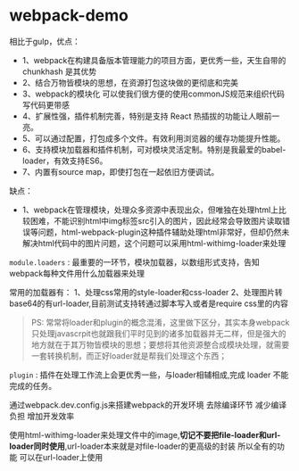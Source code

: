 # webpack-demo

相比于gulp，优点：

- 1、webpack在构建具备版本管理能力的项目方面，更优秀一些，天生自带的chunkhash 是其优势
- 2、结合万物皆模块的思想，在资源打包这块做的更彻底和完美
- 3、webpack的模块化 可以使我们很方便的使用commonJS规范来组织代码 写代码更带感
- 4、扩展性强，插件机制完善，特别是支持 React 热插拔的功能让人眼前一亮。
- 5、可以通过配置，打包成多个文件。有效利用浏览器的缓存功能提升性能。
- 6、支持模块加载器和插件机制，可对模块灵活定制。特别是我最爱的babel-loader，有效支持ES6。
- 7、内置有source map，即使打包在一起依旧方便调试。

缺点：

- 1、webpack在管理模块，处理众多资源中表现出众，但唯独在处理html上比较困难，不能识别html中img标签src引入的图片，因此经常会导致图片读取错误等问题，html-webpack-plugin这种插件辅助处理html非常好，但却仍然未解决html代码中的图片问题，这个问题可以采用html-withimg-loader来处理



``module.loaders`` : 最重要的一环节，模块加载器，以数组形式支持，告知webpack每种文件用什么加载器来处理 

常用的加载器有：
1、处理css常用的style-loader和css-loader
2、处理图片转base64的有url-loader,目前测试支持转通过脚本写入或者是require css里的内容

> PS: 常常将loader和plugin的概念混淆，这里做下区分，其实本身webpack只处理javascrpit也就跟我们平时见到的诸多加载器并无二样，但是强大的地方就在于其万物皆模块的思想；要想将其他资源整合成模块处理，就需要一套转换机制，而正好loader就是帮我们处理这个东西；

``plugin`` : 插件在处理工作流上会更优秀一些，与loader相辅相成,完成 loader 不能完成的任务。


通过webpack.dev.config.js来搭建webpack的开发环境 去除编译环节 减少编译负担 增加开发效率

使用html-withimg-loader来处理文件中的image,**切记不要把file-loader和url-loader同时使用**,url-loader本来就是对file-loader的更高级的封装 所以全有的功能 可以在url-loader上使用